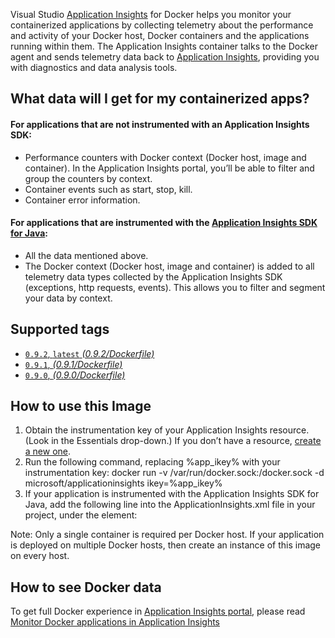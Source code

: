 Visual Studio [Application Insights][appinsights-overview] for Docker helps you monitor your containerized applications by collecting telemetry about the performance and activity of your Docker host, Docker containers and the applications running within them.
The Application Insights container talks to the Docker agent and sends telemetry data back to [Application Insights][appinsights-home], providing you with diagnostics and data analysis tools.

## What data will I get for my containerized apps?

#### For applications that are not instrumented with an Application Insights SDK:
* Performance counters with Docker context (Docker host, image and container). In the Application Insights portal, you’ll be able to filter and group the counters by context.
* Container events such as start, stop, kill.
* Container error information.

#### For applications that are instrumented with the [Application Insights SDK for Java][appinsights-java-sdk]:
* All the data mentioned above.
* The Docker context (Docker host, image and container) is added to all telemetry data types collected by the Application Insights SDK (exceptions, http requests, events). This allows you to filter and segment your data by context.

## Supported tags
* [`0.9.2`, `latest` _(0.9.2/Dockerfile)_](https://github.com/Microsoft/ApplicationInsights-Docker-CI/tree/master/0.9.2/Dockerfile)
* [`0.9.1`, _(0.9.1/Dockerfile)_](https://github.com/Microsoft/ApplicationInsights-Docker-CI/tree/master/0.9.1/Dockerfile)
* [`0.9.0`, _(0.9.0/Dockerfile)_](https://github.com/Microsoft/ApplicationInsights-Docker-CI/tree/master/0.9.0/Dockerfile)

## How to use this Image

1.	Obtain the instrumentation key of your Application Insights resource. (Look in the Essentials drop-down.) If you don’t have a resource, [create a new one][appinsights-create-resource].
2.	Run the following command, replacing %app_ikey% with your instrumentation key:
docker run -v /var/run/docker.sock:/docker.sock -d microsoft/applicationinsights ikey=%app_ikey%
3.	If your application is instrumented with the Application Insights SDK for Java, add the following line into the ApplicationInsights.xml file in your project, under the <TelemetryInitializers> element:
<Add type="com.microsoft.applicationinsights.extensibility.initializer.docker.DockerContextInitializer"/>

Note: Only a single container is required per Docker host. If your application is deployed on multiple Docker hosts, then create an instance of this image on every host.

## How to see Docker data
To get full Docker experience in [Application Insights portal][azure-portal], please read [Monitor Docker applications in Application Insights][appinsights-docker-article]

[appinsights-home]: https://azure.microsoft.com/en-us/services/application-insights/
[appinsights-overview]: https://azure.microsoft.com/en-us/documentation/articles/app-insights-overview/
[appinsights-java-sdk]: https://azure.microsoft.com/en-us/documentation/articles/app-insights-java-get-started/
[appinsights-create-resource]: https://azure.microsoft.com/documentation/articles/app-insights-create-new-resource/
[azure-portal]: https://portal.azure.com/
[appinsights-docker-article]: https://azure.microsoft.com/en-us/documentation/articles/app-insights-docker/